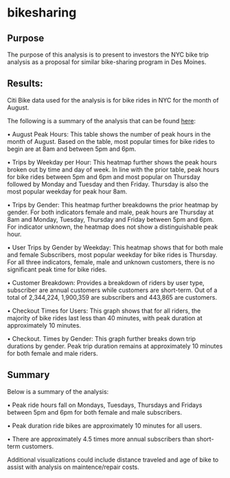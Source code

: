 # bikesharing

## Purpose
The purpose of this analysis is to present to investors the NYC bike trip analysis as a proposal for similar bike-sharing program in Des Moines.

## Results:

Citi Bike data used for the analysis is for bike rides in NYC for the month of August. 

The following is a summary of the analysis that can be found [here](https://public.tableau.com/app/profile/sally6562/viz/NYCCitibikeAnalysis_16677751539650/Analysis?publish=yes):

•	August Peak Hours: This table shows the number of peak hours in the month of August. Based on the table, most popular times for bike rides to 
begin are at 8am and between 5pm and 6pm. 

•	Trips by Weekday per Hour: This heatmap further shows the peak hours broken out by time and day of week. In line with the prior table, peak 
hours for bike rides between 5pm and 6pm and most popular on Thursday followed by Monday and Tuesday and then Friday. Thursday is also the most 
popular weekday for peak hour 8am. 

•	Trips by Gender: This heatmap further breakdowns the prior heatmap by gender. For both indicators female and male, peak hours are Thursday at 
8am and Monday, Tuesday, Thursday and Friday between 5pm and 6pm. For indicator unknown, the heatmap does not show a distinguishable peak hour.

•	User Trips by Gender by Weekday: This heatmap shows that for both male and female Subscribers, most popular weekday for bike rides is Thursday. For all
three indicators, female, male and unknown customers, there is no significant peak time for bike rides. 

•	Customer Breakdown: Provides a breakdown of riders by user type, subscriber are annual customers while customers are short-term. Out of a total of
2,344,224, 1,900,359 are subscribers and 443,865 are customers. 

•	Checkout Times for Users: This graph shows that for all riders, the majority of bike rides last less than 40 minutes, with peak duration at 
approximately 10 minutes. 

•	Checkout. Times by Gender: This graph further breaks down trip durations by gender. Peak trip duration remains at approximately 10 minutes for 
both female and male riders. 

## Summary
Below is a summary of the analysis:

•	Peak ride hours fall on Mondays, Tuesdays, Thursdays and Fridays between 5pm and 6pm for both female and male subscribers. 

•	Peak duration ride bikes are approximately 10 minutes for all users. 

•	There are approximately 4.5 times more annual subscribers than short-term customers. 

Additional visualizations could include distance traveled and age of bike to assist with analysis on maintence/repair costs. 
